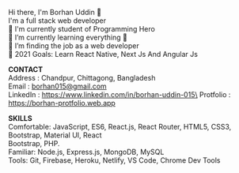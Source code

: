 Hi there, I'm Borhan Uddin 👋\
I'm a full stack web developer\
🔭 I'm currently student of Programming Hero\
🌱 I’m currently learning everything 🤣\
👯 I’m finding the job as a web developer\
🥅 2021 Goals: Learn React Native, Next Js And Angular Js

**CONTACT**\
Address   : Chandpur, Chittagong, Bangladesh\
Email     : borhan015@gmail.com\
LinkedIn  : https://www.linkedin.com/in/borhan-uddin-015\
Protfolio : https://borhan-protfolio.web.app

**SKILLS**\
Comfortable: JavaScript, ES6, React.js, React Router, HTML5, CSS3, Bootstrap, Material UI, React\
Bootstrap, PHP.\
Familiar: Node.js, Express.js, MongoDB, MySQL\
Tools: Git, Firebase, Heroku, Netlify, VS Code, Chrome Dev Tools
